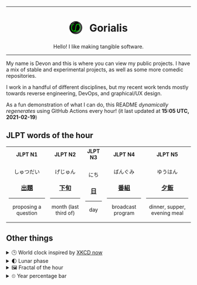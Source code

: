 ***

<h1 align="center">
<sub>
    <img src="readme/resources/avatar.png" height="36">
</sub>
&nbsp;
Gorialis
</h1>
<p align="center">
Hello! I like making tangible software.
</p>

***

My name is Devon and this is where you can view my public projects. I have a mix of stable and experimental projects, as well as some more comedic repositories.

I work in a handful of different disciplines, but my recent work tends mostly towards reverse engineering, DevOps, and graphical/UX design.

As a fun demonstration of what I can do, this README *dynamically regenerates* using GitHub Actions every hour! (it last updated at **15:05 UTC, 2021-02-19**)

<h2>JLPT words of the hour</h2>
<table>
    <tr>
        <th>JLPT N1</th>
        <th>JLPT N2</th>
        <th>JLPT N3</th>
        <th>JLPT N4</th>
        <th>JLPT N5</th>
    </tr>
    <tr>
        <td>
            <p align="center">しゅつだい</p>
            <h3 align="center"><b><a href="https://jisho.org/search/%E5%87%BA%E9%A1%8C">出題</a></b></h3>
            <hr>
            <p align="center">proposing a question</p>
        </td>
        <td>
            <p align="center">げじゅん</p>
            <h3 align="center"><b><a href="https://jisho.org/search/%E4%B8%8B%E6%97%AC">下旬</a></b></h3>
            <hr>
            <p align="center">month (last third of)</p>
        </td>
        <td>
            <p align="center">にち</p>
            <h3 align="center"><b><a href="https://jisho.org/search/%E6%97%A5">日</a></b></h3>
            <hr>
            <p align="center">day</p>
        </td>
        <td>
            <p align="center">ばんぐみ</p>
            <h3 align="center"><b><a href="https://jisho.org/search/%E7%95%AA%E7%B5%84">番組</a></b></h3>
            <hr>
            <p align="center">broadcast program</p>
        </td>
        <td>
            <p align="center">ゆうはん</p>
            <h3 align="center"><b><a href="https://jisho.org/search/%E5%A4%95%E9%A3%AF">夕飯</a></b></h3>
            <hr>
            <p align="center">dinner,<wbr> supper,<wbr> evening meal</p>
        </td>
    </tr>
</table>

<h2>Other things</h2>
<details>
<summary>🕒  World clock inspired by <a href="https://xkcd.com/now">XKCD now</a></summary>

> <img src="generated/now.png" width="512">

</details>
<details>
<summary>🌓 Lunar phase</summary>

The moon is approximately 28.76% through its phase (First Quarter).

</details>
<details>
<summary>&#x1f5bc; Fractal of the hour</summary>

> <img src="generated/fractal.png" width="512">

</details>
<details>
<summary>&#x23f2; Year percentage bar</summary>
<pre><code>2021 [██▁▁▁▁▁▁▁▁▁▁▁▁▁▁▁▁▁▁] 13.60%</code></pre>
</details>
